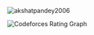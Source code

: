 <p align="left"> <img src="https://komarev.com/ghpvc/?username=akshatpandey2006&label=Profile%20views&color=0e75b6&style=flat" alt="akshatpandey2006" /> </p>

![Codeforces Rating Graph](https://cf.leed.at?id=akshat_can_code)


